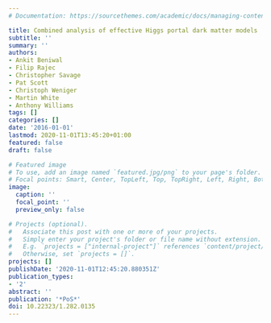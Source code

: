 ```yaml
---
# Documentation: https://sourcethemes.com/academic/docs/managing-content/

title: Combined analysis of effective Higgs portal dark matter models
subtitle: ''
summary: ''
authors:
- Ankit Beniwal
- Filip Rajec
- Christopher Savage
- Pat Scott
- Christoph Weniger
- Martin White
- Anthony Williams
tags: []
categories: []
date: '2016-01-01'
lastmod: 2020-11-01T13:45:20+01:00
featured: false
draft: false

# Featured image
# To use, add an image named `featured.jpg/png` to your page's folder.
# Focal points: Smart, Center, TopLeft, Top, TopRight, Left, Right, BottomLeft, Bottom, BottomRight.
image:
  caption: ''
  focal_point: ''
  preview_only: false

# Projects (optional).
#   Associate this post with one or more of your projects.
#   Simply enter your project's folder or file name without extension.
#   E.g. `projects = ["internal-project"]` references `content/project/deep-learning/index.md`.
#   Otherwise, set `projects = []`.
projects: []
publishDate: '2020-11-01T12:45:20.880351Z'
publication_types:
- '2'
abstract: ''
publication: '*PoS*'
doi: 10.22323/1.282.0135
---
```

